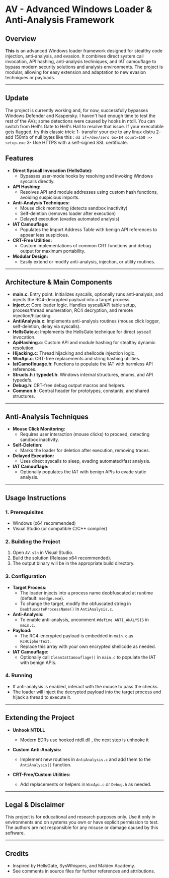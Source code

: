 # AV - Advanced Windows Loader & Anti-Analysis Framework

## Overview

**This** is an advanced Windows loader framework designed for stealthy code injection, anti-analysis, and evasion. It combines direct system call invocation, API hashing, anti-analysis techniques, and IAT camouflage to bypass modern security solutions and analysis environments. The project is modular, allowing for easy extension and adaptation to new evasion techniques or payloads.

---
## Update 
The project is currently working and, for now, successfully bypasses Windows Defender and Kaspersky. I haven't had enough time to test the rest of the AVs; some detections were caused by hooks in ntdll. You can switch from Hell's Gate to Hell's Hall to resolve that issue.
If your executable gets flagged, try this classic trick:
1- transfer your exe to any linux distru 
2- add 150mb of null bytes like this : ```dd if=/dev/zero bs=1M count=150 >> setup.exe``` 
3- Use HTTPS with a self-signed SSL certificate.
## Features

- **Direct Syscall Invocation (HellsGate):**
  - Bypasses user-mode hooks by resolving and invoking Windows syscalls directly.
- **API Hashing:**
  - Resolves API and module addresses using custom hash functions, avoiding suspicious imports.
- **Anti-Analysis Techniques:**
  - Mouse click monitoring (detects sandbox inactivity)
  - Self-deletion (removes loader after execution)
  - Delayed execution (evades automated analysis)
- **IAT Camouflage:**
  - Populates the Import Address Table with benign API references to appear less suspicious.
- **CRT-Free Utilities:**
  - Custom implementations of common CRT functions and debug output for maximum portability.
- **Modular Design:**
  - Easily extend or modify anti-analysis, injection, or utility routines.

---

## Architecture & Main Components

- **main.c**: Entry point. Initializes syscalls, optionally runs anti-analysis, and injects the RC4-decrypted payload into a target process.
- **inject.c**: Core loader logic. Handles syscall/API table setup, process/thread enumeration, RC4 decryption, and remote injection/hijacking.
- **AntiAnalysis.c**: Implements anti-analysis routines (mouse click logger, self-deletion, delay via syscalls).
- **HellsGate.c**: Implements the HellsGate technique for direct syscall invocation.
- **ApiHashing.c**: Custom API and module hashing for stealthy dynamic resolution.
- **Hijacking.c**: Thread hijacking and shellcode injection logic.
- **WinApi.c**: CRT-free replacements and string hashing utilities.
- **IatCamoflouage.h**: Functions to populate the IAT with harmless API references.
- **Structs.h / typedef.h**: Windows internal structures, enums, and API typedefs.
- **Debug.h**: CRT-free debug output macros and helpers.
- **Common.h**: Central header for prototypes, constants, and shared structures.

---

## Anti-Analysis Techniques

- **Mouse Click Monitoring:**
  - Requires user interaction (mouse clicks) to proceed, detecting sandbox inactivity.
- **Self-Deletion:**
  - Marks the loader for deletion after execution, removing traces.
- **Delayed Execution:**
  - Uses direct syscalls to sleep, evading automated/fast analysis.
- **IAT Camouflage:**
  - Optionally populates the IAT with benign APIs to evade static analysis.

---

## Usage Instructions

### 1. Prerequisites
- Windows (x64 recommended)
- Visual Studio (or compatible C/C++ compiler)

### 2. Building the Project
1. Open `AV.sln` in Visual Studio.
2. Build the solution (Release x64 recommended).
3. The output binary will be in the appropriate build directory.

### 3. Configuration
- **Target Process:**
  - The loader injects into a process name deobfuscated at runtime (default: `msedge.exe`).
  - To change the target, modify the obfuscated string in `DeobfuscateProcessName()` in `AntiAnalysis.c`.
- **Anti-Analysis:**
  - To enable anti-analysis, uncomment `#define ANTI_ANALYSIS` in `main.c`.
- **Payload:**
  - The RC4-encrypted payload is embedded in `main.c` as `Rc4CipherText`.
  - Replace this array with your own encrypted shellcode as needed.
- **IAT Camouflage:**
  - Optionally call `CleanIatCamouflage()` in `main.c` to populate the IAT with benign APIs.

### 4. Running
- If anti-analysis is enabled, interact with the mouse to pass the checks.
- The loader will inject the decrypted payload into the target process and hijack a thread to execute it.

---

## Extending the Project
- **Unhook NTDLL**
  - Modern EDRs use hooked ntdll.dll , the next step is unhooke it 
- **Custom Anti-Analysis:**
  - Implement new routines in `AntiAnalysis.c` and add them to the `AntiAnalysis()` function.

- **CRT-Free/Custom Utilities:**
  - Add replacements or helpers in `WinApi.c` or `Debug.h` as needed.

---

## Legal & Disclaimer

This project is for educational and research purposes only. Use it only in environments and on systems you own or have explicit permission to test. The authors are not responsible for any misuse or damage caused by this software.

---

## Credits
- Inspired by HellsGate, SysWhispers, and Maldev Academy.
- See comments in source files for further references and attributions. 
